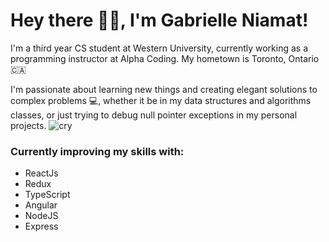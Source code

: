 # Hey there 👋🏼, I'm Gabrielle Niamat! 

I'm a third year CS student at Western University, currently working as a programming instructor at Alpha Coding. My hometown is Toronto, Ontario 🇨🇦

I'm passionate about learning new things and creating elegant solutions to complex problems 💻, whether it be in my data structures and algorithms classes, or just trying to debug null pointer exceptions in my personal projects. ![cry](<img src="https://i.pinimg.com/originals/c7/eb/5b/c7eb5bbae52025b4d2ad9b8224022bd4.gif" width="50" height="50"/>
)

### Currently improving my skills with: 
- ReactJs
- Redux
- TypeScript
- Angular
- NodeJS
- Express

